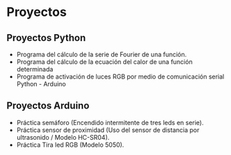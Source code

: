 # Proyectos
## Proyectos Python
- Programa del cálculo de la serie de Fourier de una función.
- Programa del cálculo de la ecuación del calor de una función determinada
- Programa de activación de luces RGB por medio de comunicación serial Python - Arduino
## Proyectos Arduino
- Práctica semáforo (Encendido intermitente de tres leds en serie).
- Práctica sensor de proximidad (Uso del sensor de distancia por ultrasonido / Modelo HC-SR04).
- Práctica Tira led RGB (Modelo 5050).